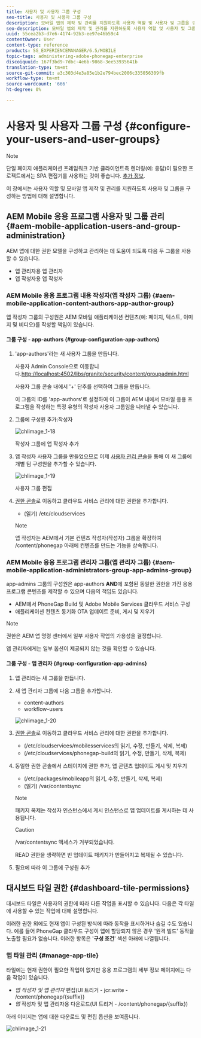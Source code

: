 ```yaml
---
title: 사용자 및 사용자 그룹 구성
seo-title: 사용자 및 사용자 그룹 구성
description: 모바일 앱의 제작 및 관리를 지원하도록 사용자 역할 및 사용자 및 그룹을 구성하는 방법을 이해하려면 이 페이지를 따르십시오.
seo-description: 모바일 앱의 제작 및 관리를 지원하도록 사용자 역할 및 사용자 및 그룹을 구성하는 방법을 이해하려면 이 페이지를 따르십시오.
uuid: 55cea2b3-d7e6-4174-92b3-ee97e46b59c4
contentOwner: User
content-type: reference
products: SG_EXPERIENCEMANAGER/6.5/MOBILE
topic-tags: administering-adobe-phonegap-enterprise
discoiquuid: 167f3bd9-7dbc-4e6b-9868-3ee53935641b
translation-type: tm+mt
source-git-commit: a3c303d4e3a85e1b2e794bec2006c335056309fb
workflow-type: tm+mt
source-wordcount: '666'
ht-degree: 0%

---
```



# 사용자 및 사용자 그룹 구성 {#configure-your-users-and-user-groups}

>[!NOTE]
>
>단일 페이지 애플리케이션 프레임워크 기반 클라이언트측 렌더링(예: 응답)이 필요한 프로젝트에서는 SPA 편집기를 사용하는 것이 좋습니다. [추가 정보](/help/sites-developing/spa-overview.md).

이 장에서는 사용자 역할 및 모바일 앱 제작 및 관리를 지원하도록 사용자 및 그룹을 구성하는 방법에 대해 설명합니다.

## AEM Mobile 응용 프로그램 사용자 및 그룹 관리 {#aem-mobile-application-users-and-group-administration}

AEM 앱에 대한 권한 모델을 구성하고 관리하는 데 도움이 되도록 다음 두 그룹을 사용할 수 있습니다.

* 앱 관리자용 앱 관리자
* 앱 작성자용 앱 작성자

### AEM Mobile 응용 프로그램 내용 작성자(앱 작성자 그룹) {#aem-mobile-application-content-authors-app-author-group}

앱 작성자 그룹의 구성원은 AEM 모바일 애플리케이션 컨텐츠(예: 페이지, 텍스트, 이미지 및 비디오)를 작성할 책임이 있습니다.

#### 그룹 구성 - app-authors {#group-configuration-app-authors}

1. &#39;app-authors&#39;라는 새 사용자 그룹을 만듭니다.

   사용자 Admin Console으로 이동합니다.[http://localhost:4502/libs/granite/security/content/groupadmin.html](http://localhost:4502/libs/granite/security/content/groupadmin.html)

   사용자 그룹 콘솔 내에서 &#39;+&#39; 단추를 선택하여 그룹을 만듭니다.

   이 그룹의 ID를 &#39;app-authors&#39;로 설정하여 이 그룹이 AEM 내에서 모바일 응용 프로그램을 작성하는 특정 유형의 작성자 사용자 그룹임을 나타낼 수 있습니다.

1. 그룹에 구성원 추가:작성자

   ![chlimage_1-18](assets/chlimage_1-18.png)

   작성자 그룹에 앱 작성자 추가

1. 앱 작성자 사용자 그룹을 만들었으므로 이제 [사용자 관리 콘솔](http://localhost:4502/libs/granite/security/content/useradmin.md)을 통해 이 새 그룹에 개별 팀 구성원을 추가할 수 있습니다.

   ![chlimage_1-19](assets/chlimage_1-19.png)

   사용자 그룹 편집

1. [권한 콘솔](http://localhost:4502/useradmin)로 이동하고 클라우드 서비스 관리에 대한 권한을 추가합니다.

   * (읽기) /etc/cloudservices
   >[!NOTE]
   >
   >앱 작성자는 AEM에서 기본 컨텐츠 작성자(작성자) 그룹을 확장하여 /content/phonegap 아래에 컨텐츠를 만드는 기능을 상속합니다.

### AEM Mobile 응용 프로그램 관리자 그룹(앱 관리자 그룹) {#aem-mobile-application-administrators-group-app-admins-group}

app-admins 그룹의 구성원은 app-authors **AND**&#x200B;에 포함된 동일한 권한을 가진 응용 프로그램 콘텐츠를 제작할 수 있으며 다음의 책임도 있습니다.

* AEM에서 PhoneGap Build 및 Adobe Mobile Services 클라우드 서비스 구성
* 애플리케이션 컨텐츠 동기화 OTA 업데이트 준비, 게시 및 지우기

>[!NOTE]
>
>권한은 AEM 앱 명령 센터에서 일부 사용자 작업의 가용성을 결정합니다.
>
>앱 관리자에게는 일부 옵션이 제공되지 않는 것을 확인할 수 있습니다.

#### 그룹 구성 - 앱 관리자 {#group-configuration-app-admins}

1. 앱 관리라는 새 그룹을 만듭니다.
1. 새 앱 관리자 그룹에 다음 그룹을 추가합니다.

   * content-authors
   * workflow-users

   ![chlimage_1-20](assets/chlimage_1-20.png)

1. [권한 콘솔](http://localhost:4502/useradmin)로 이동하고 클라우드 서비스 관리에 대한 권한을 추가합니다.

   * (/etc/cloudservices/mobilesservices의 읽기, 수정, 만들기, 삭제, 복제)
   * (/etc/cloudservices/phonegap-build의 읽기, 수정, 만들기, 삭제, 복제)

1. 동일한 권한 콘솔에서 스테이지에 권한 추가, 앱 콘텐츠 업데이트 게시 및 지우기

   * (/etc/packages/mobileapp의 읽기, 수정, 만들기, 삭제, 복제)
   * (읽기) /var/contentsync

   >[!NOTE]
   >
   >패키지 복제는 작성자 인스턴스에서 게시 인스턴스로 앱 업데이트를 게시하는 데 사용됩니다.

   >[!CAUTION]
   >
   >/var/contentsync 액세스가 거부되었습니다.
   >
   >READ 권한을 생략하면 빈 업데이트 패키지가 만들어지고 복제될 수 있습니다.

1. 필요에 따라 이 그룹에 구성원 추가

## 대시보드 타일 권한 {#dashboard-tile-permissions}

대시보드 타일은 사용자의 권한에 따라 다른 작업을 표시할 수 있습니다. 다음은 각 타일에 사용할 수 있는 작업에 대해 설명합니다.

이러한 권한 외에도 현재 앱이 구성된 방식에 따라 동작을 표시하거나 숨길 수도 있습니다. 예를 들어 PhoneGap 클라우드 구성이 앱에 할당되지 않은 경우 &#39;원격 빌드&#39; 동작을 노출할 필요가 없습니다. 이러한 항목은 &#39;**구성 조건**&#39; 섹션 아래에 나열됩니다.

### 앱 타일 관리 {#manage-app-tile}

타일에는 현재 권한이 필요한 작업이 없지만 응용 프로그램의 세부 정보 페이지에는 다음 작업이 있습니다.

* *앱 작성자 및 앱 관리자* 편집(UI 트리거 - jcr:write - /content/phonegap/{suffix})
* *앱* 작성자 및 앱 관리자용 다운로드(UI 트리거 - /content/phonegap/{suffix})

아래 이미지는 앱에 대한 다운로드 및 편집 옵션을 보여줍니다.

![chlimage_1-21](assets/chlimage_1-21.png)

